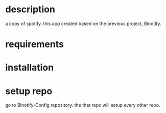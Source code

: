 # description

a copy of spotify. this app created based on the previous project, Binotify.

# requirements

# installation

# setup repo

go to Binotify-Config repository. the that repo will setup every other repo.
